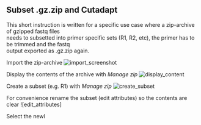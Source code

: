 ## Subset .gz.zip and Cutadapt

This short instruction is written for a specific use case where a zip-archive of gzipped fastq files\
needs to subsetted into primer specific sets (R1, R2, etc), the primer has to be trimmed and the fastq\
output exported as .gz.zip again.

Import the zip-archive
![import_screenshot](https://github.com/naturalis/naturalis-galaxy-tutorials/blob/master/Manage%20zip%20and%20trim%20primer/01_import.jpg)

Display the contents of the archive with *Manage zip*
![display_content](https://github.com/naturalis/naturalis-galaxy-tutorials/blob/master/Manage%20zip%20and%20trim%20primer/%2002_display_content.jpg)

Create a subset (e.g. R1) with *Manage zip*
![create_subset](https://github.com/naturalis/naturalis-galaxy-tutorials/blob/master/Manage%20zip%20and%20trim%20primer/03_create_subset.jpg)

For convenience rename the subset (edit attributes) so the contents are clear
![edit_attributes]

Select the newl

